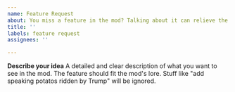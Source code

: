 ```yaml
---
name: Feature Request
about: You miss a feature in the mod? Talking about it can relieve the pain.
title: ''
labels: feature request
assignees: ''

---
```


**Describe your idea**
A detailed and clear description of what you want to see in the mod.
The feature should fit the mod's lore. Stuff like "add speaking potatos ridden by Trump" will be ignored.
